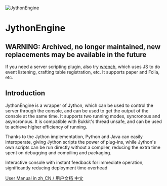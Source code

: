 ![JythonEngine](docs/jythonengine.png)
# JythonEngine

## WARNING: Archived, no longer maintained, new replacements may be available in the future
If you need a server scripting plugin, also try [wrench](https://github.com/EikoocS/wrench), which uses JS to do event listening, crafting table registration, etc. It supports paper and Folia, etc.
## Introduction

JythonEngine is a wrapper of Jython, which can be used to control the server through the console, and can be used to get the output of the console at the same time. It supports two running modes, syncronous and asyncronous. It is compatible with Bukkit's thread unsafe, and can be used to achieve higher efficiency of running.

Thanks to the Jython implementation, Python and Java can easily interoperate, giving Jython scripts the power of plug-ins, while Jython's own scripts can be run directly without a compiler, reducing the extra time spent on debugging and compiling and packaging.

Interactive console with instant feedback for immediate operation, significantly reducing deployment time overhead

[User Manual in zh_CN / 用户文档 中文](docs/user-manual.md)
